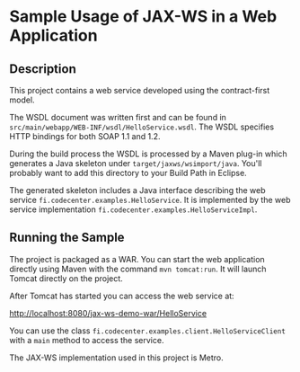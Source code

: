 Sample Usage of JAX-WS in a Web Application
===========================================

Description
-----------

This project contains a web service developed using the contract-first model.

The WSDL document was written first and can be found in 
`src/main/webapp/WEB-INF/wsdl/HelloService.wsdl`. The WSDL specifies HTTP 
bindings for both SOAP 1.1 and 1.2.

During the build process the WSDL is processed by a Maven plug-in which 
generates a Java skeleton under `target/jaxws/wsimport/java`. You'll probably
want to add this directory to your Build Path in Eclipse.

The generated skeleton includes a Java interface describing the web service 
`fi.codecenter.examples.HelloService`. It is implemented by the web service 
implementation `fi.codecenter.examples.HelloServiceImpl`. 

Running the Sample
------------------

The project is packaged as a WAR. You can start the web application directly
using Maven with the command `mvn tomcat:run`. It will launch Tomcat directly
on the project.

After Tomcat has started you can access the web service at:

<http://localhost:8080/jax-ws-demo-war/HelloService>

You can use the class `fi.codecenter.examples.client.HelloServiceClient`
with a `main` method to access the service.

The JAX-WS implementation used in this project is Metro.
